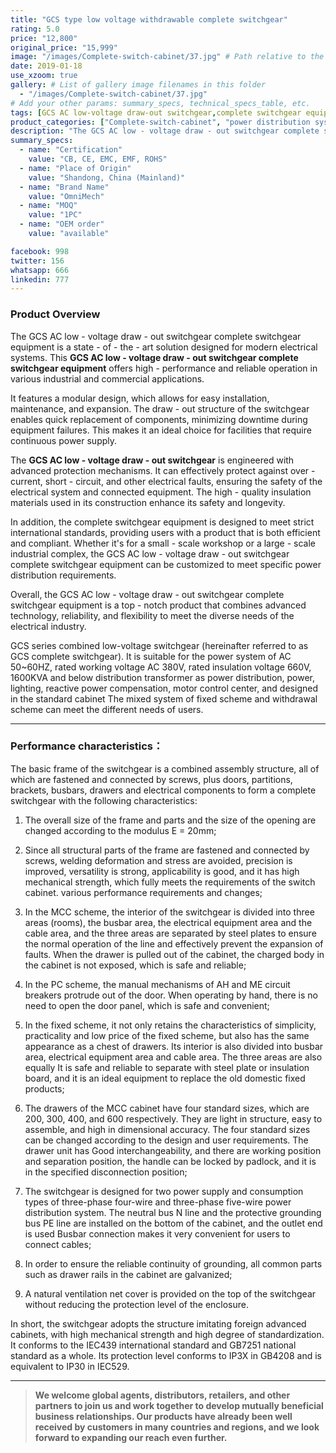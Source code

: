 ```yaml
---
title: "GCS type low voltage withdrawable complete switchgear"
rating: 5.0
price: "12,800"
original_price: "15,999"
image: "/images/Complete-switch-cabinet/37.jpg" # Path relative to the 'static' folder or use Hugo Pipes
date: 2019-01-18
use_xzoom: true
gallery: # List of gallery image filenames in this folder
  - "/images/Complete-switch-cabinet/37.jpg"
# Add your other params: summary_specs, technical_specs_table, etc.
tags: [GCS AC low-voltage draw-out switchgear,complete switchgear equipment,modern electrical systems,modular design,easy installation,maintenance,expansion,quick component replacement,continuous power supply,advanced protection mechanisms,over-current protection,short-circuit protection,electrical fault protection,high-quality insulation materials,safety,longevity,international standards,efficient,compliant,small-scale workshop,large-scale industrial complex,power distribution customization]
product_categories: ["Complete-switch-cabinet", "power distribution system"]
description: "The GCS AC low - voltage draw - out switchgear complete switchgear equipment is a state - of - the - art solution designed for modern electrical systems. "
summary_specs:
  - name: "Certification"
    value: "CB, CE, EMC, EMF, ROHS"
  - name: "Place of Origin"
    value: "Shandong, China (Mainland)"
  - name: "Brand Name"
    value: "OmniMech"
  - name: "MOQ"
    value: "1PC"
  - name: "OEM order"
    value: "available"

facebook: 998
twitter: 156
whatsapp: 666
linkedin: 777    
---
```


### Product Overview

The GCS AC low - voltage draw - out switchgear complete switchgear equipment is a state - of - the - art solution designed for modern electrical systems. This **GCS AC low - voltage draw - out switchgear complete switchgear equipment** offers high - performance and reliable operation in various industrial and commercial applications.

It features a modular design, which allows for easy installation, maintenance, and expansion. The draw - out structure of the switchgear enables quick replacement of components, minimizing downtime during equipment failures. This makes it an ideal choice for facilities that require continuous power supply.

The **GCS AC low - voltage draw - out switchgear** is engineered with advanced protection mechanisms. It can effectively protect against over - current, short - circuit, and other electrical faults, ensuring the safety of the electrical system and connected equipment. The high - quality insulation materials used in its construction enhance its safety and longevity.

In addition, the complete switchgear equipment is designed to meet strict international standards, providing users with a product that is both efficient and compliant. Whether it's for a small - scale workshop or a large - scale industrial complex, the GCS AC low - voltage draw - out switchgear complete switchgear equipment can be customized to meet specific power distribution requirements.

Overall, the GCS AC low - voltage draw - out switchgear complete switchgear equipment is a top - notch product that combines advanced technology, reliability, and flexibility to meet the diverse needs of the electrical industry. 

GCS series combined low-voltage switchgear (hereinafter referred to as GCS complete switchgear). It is suitable for the power system of AC 50~60HZ, rated working voltage AC 380V, rated insulation voltage 660V, 1600KVA and below distribution transformer as power distribution, power, lighting, reactive power compensation, motor control center, and designed in the standard cabinet The mixed system of fixed scheme and withdrawal scheme can meet the different needs of users.

* * *

### Performance characteristics：

The basic frame of the switchgear is a combined assembly structure, all of which are fastened and connected by screws, plus doors, partitions, brackets, busbars, drawers and electrical components to form a complete switchgear with the following characteristics:

1. The overall size of the frame and parts and the size of the opening are changed according to the modulus E = 20mm;

2. Since all structural parts of the frame are fastened and connected by screws, welding deformation and stress are avoided, precision is improved, versatility is strong, applicability is good, and it has high mechanical strength, which fully meets the requirements of the switch cabinet. various performance requirements and changes;

3. In the MCC scheme, the interior of the switchgear is divided into three areas (rooms), the busbar area, the electrical equipment area and the cable area, and the three areas are separated by steel plates to ensure the normal operation of the line and effectively prevent the expansion of faults. When the drawer is pulled out of the cabinet, the charged body in the cabinet is not exposed, which is safe and reliable;

4. In the PC scheme, the manual mechanisms of AH and ME circuit breakers protrude out of the door. When operating by hand, there is no need to open the door panel, which is safe and convenient;

5. In the fixed scheme, it not only retains the characteristics of simplicity, practicality and low price of the fixed scheme, but also has the same appearance as a chest of drawers. Its interior is also divided into busbar area, electrical equipment area and cable area. The three areas are also equally It is safe and reliable to separate with steel plate or insulation board, and it is an ideal equipment to replace the old domestic fixed products;

6. The drawers of the MCC cabinet have four standard sizes, which are 200, 300, 400, and 600 respectively. They are light in structure, easy to assemble, and high in dimensional accuracy. The four standard sizes can be changed according to the design and user requirements. The drawer unit has Good interchangeability, and there are working position and separation position, the handle can be locked by padlock, and it is in the specified disconnection position;

7. The switchgear is designed for two power supply and consumption types of three-phase four-wire and three-phase five-wire power distribution system. The neutral bus N line and the protective grounding bus PE line are installed on the bottom of the cabinet, and the outlet end is used Busbar connection makes it very convenient for users to connect cables;

8. In order to ensure the reliable continuity of grounding, all common parts such as drawer rails in the cabinet are galvanized;

9. A natural ventilation net cover is provided on the top of the switchgear without reducing the protection level of the enclosure.

In short, the switchgear adopts the structure imitating foreign advanced cabinets, with high mechanical strength and high degree of standardization. It conforms to the IEC439 international standard and GB7251 national standard as a whole. Its protection level conforms to IP3X in GB4208 and is equivalent to IP30 in IEC529.

* * *

> **We welcome global agents, distributors, retailers, and other partners to join us and work together to develop mutually beneficial business relationships. Our products have already been well received by customers in many countries and regions, and we look forward to expanding our reach even further.**


